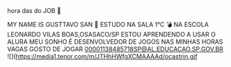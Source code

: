  hora das do JOB 🤕

MY NAME IS GUSTTAVO SAN 👼
ESTUDO NA SALA 1°C 💣
NA ESCOLA LEONARDO VILAS BOAS,OSASACO/SP 
ESTOU APRENDENDO A USAR O ALURA
MEU SONHO É DESENVOLVEDOR DE JOGOS
NAS MINHAS HORAS VAGAS GOSTO DE JOGAR
00001138485718SP@AL.EDUCACAO.SP.GOV.BR
![](https://media1.tenor.com/m/JTHhHWfgXCMAAAAd/ocastrin.gif
